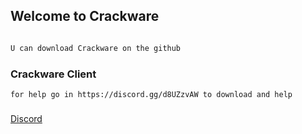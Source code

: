 ## Welcome to Crackware
```markdown

U can download Crackware on the github
```

### Crackware Client
    for help go in https://discord.gg/d8UZzvAW to download and help
### 

<a href="https://discord.gg/9UcBWdbkJv" >Discord</a>  

